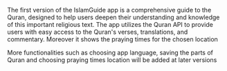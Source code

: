 The first version of the IslamGuide app is a comprehensive guide to the Quran, designed to help users deepen their understanding and knowledge of this important religious text. The app utilizes the Quran API to provide users with easy access to the Quran's verses, translations, and commentary. Moreover it shows the praying times for the chosen location

More functionalities such as choosing app language, saving the parts of Quran and choosing praying times location will be added at later versions

